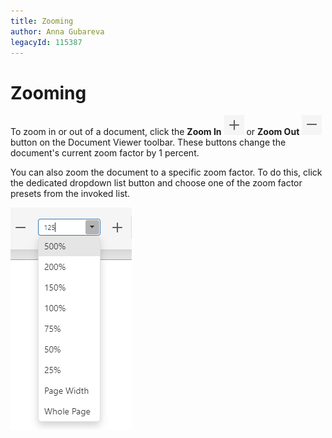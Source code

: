 ```yaml
---
title: Zooming
author: Anna Gubareva
legacyId: 115387
---
```

# Zooming
To zoom in or out of a document, click the **Zoom In** ![web-designer-main-toolbar-zoom-in](../../../images/img24546.png) or **Zoom Out** ![web-designer-main-toolbar-zoom-out](../../../images/img24547.png)
 button on the Document Viewer toolbar. These buttons change the document's current zoom factor by 1 percent.

You can also zoom the document to a specific zoom factor. To do this, click the dedicated dropdown list button and choose one of the zoom factor presets from the invoked list.

![EUD_HTML5DV_ZoomDropdown](../../../images/img121845.png)